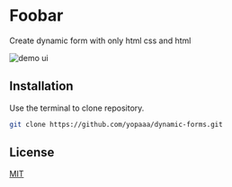 # Foobar

Create dynamic form with only html css and html

![demo ui](./ui.png)


## Installation

Use the terminal to clone repository.

```bash
git clone https://github.com/yopaaa/dynamic-forms.git
```

## License

[MIT](https://choosealicense.com/licenses/mit/)
